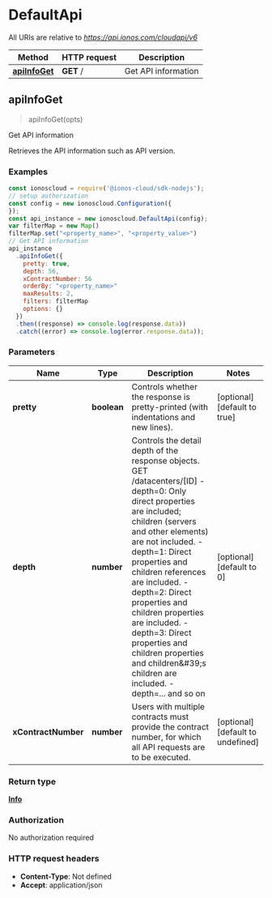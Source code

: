 # DefaultApi

All URIs are relative to *https://api.ionos.com/cloudapi/v6*

| Method | HTTP request | Description |
| ------ | ------------ | ----------- |
| [**apiInfoGet**](DefaultApi.md#apiinfoget) | **GET** / | Get API information |


## apiInfoGet

> <Info> apiInfoGet(opts)

Get API information

Retrieves the API information such as API version.

### Examples

```javascript
const ionoscloud = require('@ionos-cloud/sdk-nodejs');
// setup authorization
const config = new ionoscloud.Configuration({
});
const api_instance = new ionoscloud.DefaultApi(config);
var filterMap = new Map()
filterMap.set("<property_name>", "<property_value>")
// Get API information
api_instance
  .apiInfoGet({
    pretty: true,
    depth: 56,
    xContractNumber: 56
    orderBy: "<property_name>"
    maxResults: 2,
    filters: filterMap
    options: {}
  })
  .then((response) => console.log(response.data))
  .catch((error) => console.log(error.response.data));
```

### Parameters

| Name | Type | Description | Notes |
| ---- | ---- | ----------- | ----- |
| **pretty** | **boolean** | Controls whether the response is pretty-printed (with indentations and new lines). | [optional][default to true] |
| **depth** | **number** | Controls the detail depth of the response objects.  GET /datacenters/[ID]  - depth&#x3D;0: Only direct properties are included; children (servers and other elements) are not included.  - depth&#x3D;1: Direct properties and children references are included.  - depth&#x3D;2: Direct properties and children properties are included.  - depth&#x3D;3: Direct properties and children properties and children\&#39;s children are included.  - depth&#x3D;... and so on | [optional][default to 0] |
| **xContractNumber** | **number** | Users with multiple contracts must provide the contract number, for which all API requests are to be executed. | [optional][default to undefined] |

### Return type

[**Info**](../models/Info.md)

### Authorization

No authorization required

### HTTP request headers

- **Content-Type**: Not defined
- **Accept**: application/json


